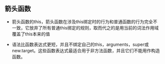 ## 箭头函数

- 箭头函数的this，箭头函数在涉及this绑定时的行为和普通函数的行为完全不一致，它放弃了所有普通this绑定的规则，取而代之的是用当前的词法作用域覆盖了this本来的值

- 语法比函数表达式更短，并且不绑定自己的this，arguments，super或 new.target。这些函数表达式最适合用于非方法函数，并且它们不能用作构造函数。
    